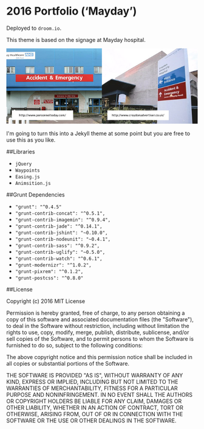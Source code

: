 # 2016 Portfolio (‘Mayday’)
Deployed to `droom.io`. 


This theme is based on the signage at Mayday hospital.

![alt tag](https://raw.githubusercontent.com/droom/mayday/master/src/docs/ref.jpg)


I'm going to turn this into a Jekyll theme at some point but you are free to use this as you like.

##Libraries
- `jQuery`
- `Waypoints`
- `Easing.js`
- `Animsition.js`

##Grunt Dependencies

- `"grunt": "^0.4.5"`
- `"grunt-contrib-concat": "^0.5.1",`
- `"grunt-contrib-imagemin": "^0.9.4",`
- `"grunt-contrib-jade": "^0.14.1",`
- `"grunt-contrib-jshint": "~0.10.0",`
- `"grunt-contrib-nodeunit": "~0.4.1",`
- `"grunt-contrib-sass": "^0.9.2",`
- `"grunt-contrib-uglify": "~0.5.0",`
- `"grunt-contrib-watch": "^0.6.1",`
- `"grunt-modernizr": "^1.0.2",`
- `"grunt-pixrem": "^0.1.2",`
- `"grunt-postcss": "^0.8.0"`


##License

Copyright (c) 2016
MIT License

Permission is hereby granted, free of charge, to any person obtaining a copy of this software and associated documentation files (the "Software"), to deal in the Software without restriction, including without limitation the rights to use, copy, modify, merge, publish, distribute, sublicense, and/or sell copies of the Software, and to permit persons to whom the Software is furnished to do so, subject to the following conditions:

The above copyright notice and this permission notice shall be included in all copies or substantial portions of the Software.

THE SOFTWARE IS PROVIDED "AS IS", WITHOUT WARRANTY OF ANY KIND, EXPRESS OR IMPLIED, INCLUDING BUT NOT LIMITED TO THE WARRANTIES OF MERCHANTABILITY, FITNESS FOR A PARTICULAR PURPOSE AND NONINFRINGEMENT. IN NO EVENT SHALL THE AUTHORS OR COPYRIGHT HOLDERS BE LIABLE FOR ANY CLAIM, DAMAGES OR OTHER LIABILITY, WHETHER IN AN ACTION OF CONTRACT, TORT OR OTHERWISE, ARISING FROM, OUT OF OR IN CONNECTION WITH THE SOFTWARE OR THE USE OR OTHER DEALINGS IN THE SOFTWARE.